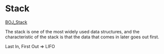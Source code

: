 # Stack

[BOJ_Stack](https://www.acmicpc.net/step/11)    

The stack is one of the most widely used data structures, and the characteristic of the stack is that the data that comes in later goes out first.

Last In, First Out => LIFO
